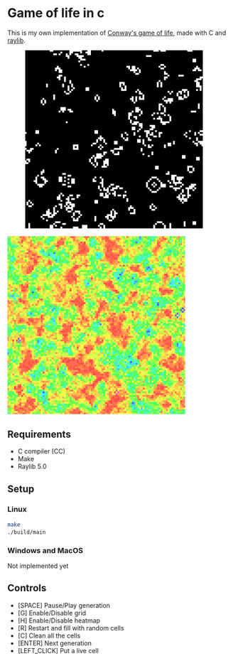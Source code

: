# Game of life in c
This is my own implementation of [Conway's game of life](https://en.wikipedia.org/wiki/Conway%27s_Game_of_Life), made with C and [raylib](https://github.com/raysan5/raylib).

<div>
  <figure>
    <img src="/images/conway-gol.png" width="400">
  </figure>
  <img src="/images/conway-gol-1.png" width="400">
</div>

## Requirements
- C compiler (CC)
- Make
- Raylib 5.0

## Setup
### Linux
```bash
make
./build/main
```

### Windows and MacOS
Not implemented yet

## Controls
- [SPACE] Pause/Play generation
- [G] Enable/Disable grid
- [H] Enable/Disable heatmap
- [R] Restart and fill with random cells
- [C] Clean all the cells
- [ENTER] Next generation
- [LEFT_CLICK] Put a live cell
